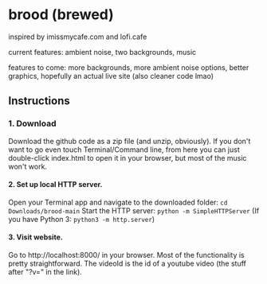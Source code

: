 # brood (brewed)
inspired by imissmycafe.com and lofi.cafe

current features:
ambient noise, two backgrounds, music

features to come:
more backgrounds, more ambient noise options, better graphics, hopefully an actual live site (also cleaner code lmao)


## Instructions
### 1. Download
Download the github code as a zip file (and unzip, obviously).
If you don't want to go even touch Terminal/Command line, from here you can just double-click index.html to open it in your browser, but most of the music won't work.


#### 2. Set up local HTTP server.
Open your Terminal app and navigate to the downloaded folder: `cd Downloads/brood-main`
Start the HTTP server: `python -m SimpleHTTPServer`
(If you have Python 3: `python3 -m http.server`)

#### 3. Visit website.
Go to http://localhost:8000/ in your browser. Most of the functionality is pretty straightforward. The videoId is the id of a youtube video (the stuff after "?v=" in the link). 

